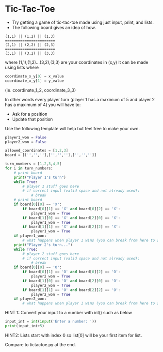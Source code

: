 # Tic-Tac-Toe
* Try getting a game of tic-tac-toe made using just input, print, and lists.
* The following board gives an idea of how.
```
(1,1) || (1,2) || (1,3)
=======================
(2,1) || (2,2) || (2,3)
=======================
(3,1) || (3,2) || (3,3)
```
where (1,1),(1,2)...(3,2),(3,3) are your coordinates in (x,y)
It can be made using lists where

```python
coordinate_x_y[0] = x_value
coordinate_x_y[1] = y_value
```
(ie. coordinate_1_2, coordinate_3_3)

In other words every player turn (player 1 has a maximum of 5 and player 2 has a maximum of 4) you will have to:
* Ask for a position
* Update that position

Use the following template will help but feel free to make your own.
```python
player1_won = False
player2_won = False

allowed_coordinates = [1,2,3]
board = [['','',''],['','',''],['','','']]

turn_numbers = [1,2,3,4,5]
for i in turn_numbers:
    # print board
    print("Player 1's turn")
    while True:
        # player 1 stuff goes here
        # if correct input (valid space and not already used):
            # break
    # print board
    if board[0][0] == 'X':
        if board[0][1] == 'X' and board[0][2] == 'X':
            player1_won = True
        if board[1][0] == 'X' and board[2][0] == 'X':
            player1_won = True
        if board[1][1] == 'X' and board[2][2] == 'X':
            player1_won = True    
    if player1_won:
        # what happens when player 1 wins (you can break from here to stop)
    print("Player 2's turn...")
    while True:
        # player 2 stuff goes here
        # if correct input (valid space and not already used):
            # break
    if board[0][0] == 'O':
        if board[0][1] == 'O' and board[0][2] == 'O':
            player2_won = True
        if board[1][0] == 'O' and board[2][0] == 'O':
            player2_won = True
        if board[1][1] == 'O' and board[2][2] == 'O':
            player2_won = True
    if player2_won:
        # what happens when player 1 wins (you can break from here to stop)
```

HINT 1: Convert your input to a number with int() such as below
 ```python
input_int = int(input('Enter a number: '))
print(input_int+5)
```
HINT2: Lists start with index 0 so list[0] will be your first item for list.

Compare to tictactoe.py at the end.
